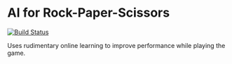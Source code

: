 AI for Rock-Paper-Scissors
==========================

[![Build Status](https://travis-ci.org/lambdabaa/roshambo.png?branch=master)](https://travis-ci.org/lambdabaa/roshambo)

Uses rudimentary online learning to improve performance while playing the game.
